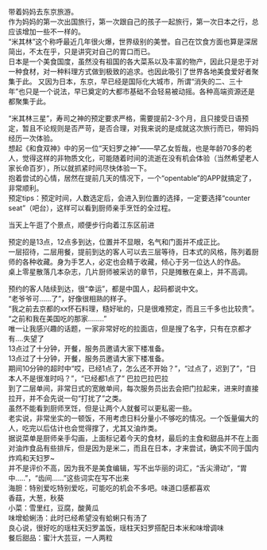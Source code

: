 带着妈妈去东京旅游。<br>
作为妈妈的第一次出国旅行，第一次跟自己的孩子一起旅行，第一次日本之行，总应该增加一些不一样的。<br>
“米其林”这个称呼最近几年很火爆，世界级别的美誉。自己在饮食方面也算是深居简出，不太在乎，只是讲究对自己的胃口而已。<br>
日本是一个美食国度，虽然没有祖国的各大菜系以及丰富的物产，因此只是忠于对一种食材，对一种料理方式做到极致的追求。也因此吸引了世界各地美食爱好者聚集于此。
又因为日本，东京，早已经是国际化大城市，所谓“消失的二、三十年”也只是一个说法，早已奠定的大都市基础不会轻易被动摇。各种高端资源还是都聚集于此。<br>

“米其林三星”，寿司之神的预定要求严格，需要提前2-3个月，且只接受日语预定，暂且不论规则是否严苛，是否合理，对我来说的是成就这次旅行而已，带妈妈经历一次体验。<br>
想起《和食双神》中的另一位“天妇罗之神”——早乙女哲哉，也是年龄70多的老人，觉得这样的非物质文化，可能随着时间的流逝在没有机会体验（当然希望老人家长命百岁），所以就抓紧时间尽快体验一下。<br>
抱着尝试的心情，居然在提前几天的情况下，一个“opentable”的APP就搞定了，非常顺利。<br>
预定tips：预定时间，人数选定后，会进入到位置的选择，一定要选择“counter seat”（吧台），这样可以看到厨师亲手烹饪的全过程。<br>

当天上午逛了个景点，顺便步行向着江东区前进<br>

预定的是13点，12点多到达，位置并不显眼，名气和门面并不成正比。<br>
一层招待，二层用餐，提前到达的客人可以去三层等待，日本式的风格，陈列着厨师的各种收藏。身为手艺人，必定也会精于收藏，倾心于另一位达人的作品。<br>
桌上零星散落几本杂志，几片厨师被采访的章节，只是摊散在桌上，并不高调。<br>

预约的客人陆续到达，很“幸运”，都是中国人，起码都说中文。<br>
“老爷爷可......了”，好像很相熟的样子。<br>
“我之前去京都的xx怀石料理，糙好呲的，只是很难预定，而且三千多也比较贵”。<br>
“之前和我在美国吃的那家........”<br>
唯一让我感兴趣的话题，一家非常好吃的拉面店，但是搜了名字，只有在京都才有....失望了<br>
13点过了十分钟，开餐，服务员邀请大家下楼准备。<br>
13点过了十分钟，开餐，服务员邀请大家下楼准备。<br>
期间10分钟的超时中“哎，已经1点了，怎么还不开始？”，“过点了，迟到了”，“日本人不是很准时吗？”，“已经都1点了” 巴拉巴拉巴拉<br>
到了二层单间，非常日式的宽敞单间，每次服务员出去会把门拉起来，进来时直接拉开，并不会先说一句“打扰了”之类。<br>
虽然不能看到厨师烹饪，但是让两个人就餐可以更私密一些。<br>
老实说，非常坐实的一顿饭，不用考虑日料分量小不够吃的情况。一个饭量偏大的人，吃完以后估计也会觉得撑了，尤其又油炸类。<br>
据说菜单是厨师亲手勾画，上面标记着今天的食材，最后的主食和甜品并不在上面<br>
对油炸食品有些排斥，但是因为是米二，而且在日本，才来尝试，确实不同于国内炸鸡和天妇罗~<br>
并不是评价不高，因为我不是美食编辑，写不出华丽的词汇，“舌尖滑动”，“胃中.....”，“齿间......”这些词实在写不出来<br>
海胆：特别爱吃特别爱吃，可能吃的机会不多吧。味道口感都喜欢<br>
香菇，大葱，秋葵<br>
小菜：雪里红，豆腐，酸黄瓜<br>
味增蛤蜊汤：此时已经希望没有蛤蜊只有汤了<br>
良心说，很好吃的瑶柱天妇罗盖饭，瑶柱天妇罗搭配日本米和味增调味<br>
餐后甜品：蜜汁大芸豆，一人两粒<br>
